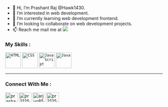 - 👋 Hi, I’m Prashant Raj @Hawk1430.
- 👀 I’m interested in web development.
- 🌱 I’m currently learning web development frontend.
- 💞️ I’m looking to collaborate on web development projects.
- 📫 Reach me mail me at <a href="mailto:pr2125116@gmail.com"><img src="https://img.shields.io/badge/Gmail-D14836?style=for-the-badge&logo=gmail&logoColor=white"></a>
  





<div align="left">
	<h3>My Skills : </h3>
	<code><img width="50" src="https://user-images.githubusercontent.com/25181517/192158954-f88b5814-d510-4564-b285-dff7d6400dad.png" alt="HTML" title="HTML"/></code>
	<code><img width="50" src="https://user-images.githubusercontent.com/25181517/183898674-75a4a1b1-f960-4ea9-abcb-637170a00a75.png" alt="CSS" title="CSS"/></code>
	<code><img width="50" src="https://user-images.githubusercontent.com/25181517/117447155-6a868a00-af3d-11eb-9cfe-245df15c9f3f.png" alt="JavaScript" title="JavaScript"/></code>
	<code><img width="50" src="https://user-images.githubusercontent.com/25181517/117201156-9a724800-adec-11eb-9a9d-3cd0f67da4bc.png" alt="Java" title="Java"/></code>
</div>
<hr> </hr>
<div>
	<h3>Connect With Me :</h3>
	<p>
		<a href="https://www.linkedin.com/in/prashant-raj007/" rel="nofollow" target="_blank"><img align="center" src="https://raw.githubusercontent.com/rahuldkjain/github-profile-readme-		generator/master/src/images/icons/Social/linked-in-alt.svg" alt="prashant-raj007" height="30" width="40" style="max-width: 100%;"></a>
		<a href="https://www.hackerrank.com/profile/pr2125116" rel="nofollow" target="_blank"><img align="center" src="https://raw.githubusercontent.com/rahuldkjain/github-profile-readme-generator/master/src/images/icons/Social/hackerrank.svg" alt="pr2125116" height="30" width="40" style="max-width: 100%;"></a>
		<a href="https://leetcode.com/u/pr2125116/" rel="nofollow" target="_blank"><img align="center" src="https://raw.githubusercontent.com/rahuldkjain/github-profile-readme-generator/master/src/images/icons/Social/leet-code.svg" alt="arjyo851" height="30" width="40" style="max-width: 100%;"></a>
		<a href="https://www.geeksforgeeks.org/user/pr2125116/" rel="nofollow" target="_blank"><img align="center" src="https://raw.githubusercontent.com/rahuldkjain/github-profile-readme-generator/master/src/images/icons/Social/geeks-for-geeks.svg" alt="pr2125116" height="30" width="40" style="max-width: 100%;"></a>
	</p>
</div>

<!---
Hawk1430/Hawk1430 is a ✨ special ✨ repository because its `README.md` (this file) appears on your GitHub profile.
You can click the Preview link to take a look at your changes.
--->
